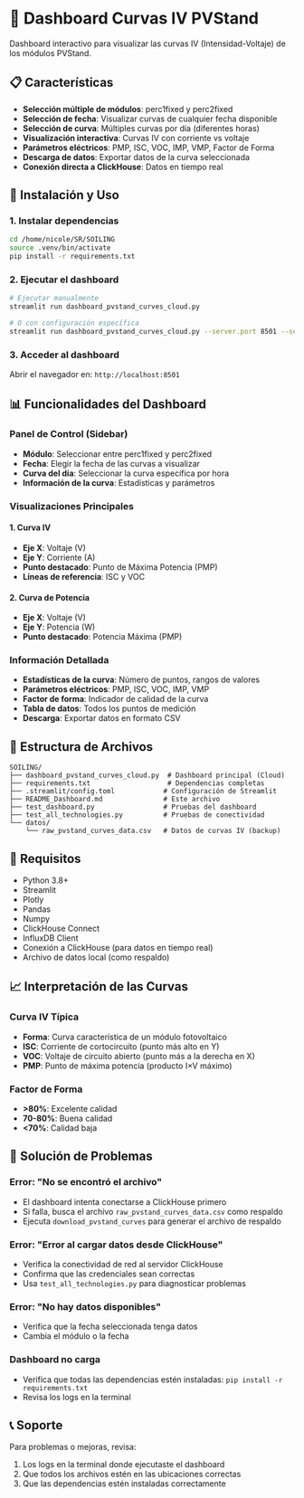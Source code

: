 # 🔋 Dashboard Curvas IV PVStand

Dashboard interactivo para visualizar las curvas IV (Intensidad-Voltaje) de los módulos PVStand.

## 📋 Características

- **Selección múltiple de módulos**: perc1fixed y perc2fixed
- **Selección de fecha**: Visualizar curvas de cualquier fecha disponible
- **Selección de curva**: Múltiples curvas por día (diferentes horas)
- **Visualización interactiva**: Curvas IV con corriente vs voltaje
- **Parámetros eléctricos**: PMP, ISC, VOC, IMP, VMP, Factor de Forma
- **Descarga de datos**: Exportar datos de la curva seleccionada
- **Conexión directa a ClickHouse**: Datos en tiempo real

## 🚀 Instalación y Uso

### 1. Instalar dependencias
```bash
cd /home/nicole/SR/SOILING
source .venv/bin/activate
pip install -r requirements.txt
```

### 2. Ejecutar el dashboard
```bash
# Ejecutar manualmente
streamlit run dashboard_pvstand_curves_cloud.py

# O con configuración específica
streamlit run dashboard_pvstand_curves_cloud.py --server.port 8501 --server.address 0.0.0.0
```

### 3. Acceder al dashboard
Abrir el navegador en: `http://localhost:8501`

## 📊 Funcionalidades del Dashboard

### Panel de Control (Sidebar)
- **Módulo**: Seleccionar entre perc1fixed y perc2fixed
- **Fecha**: Elegir la fecha de las curvas a visualizar
- **Curva del día**: Seleccionar la curva específica por hora
- **Información de la curva**: Estadísticas y parámetros

### Visualizaciones Principales

#### 1. Curva IV
- **Eje X**: Voltaje (V)
- **Eje Y**: Corriente (A)
- **Punto destacado**: Punto de Máxima Potencia (PMP)
- **Líneas de referencia**: ISC y VOC

#### 2. Curva de Potencia
- **Eje X**: Voltaje (V)
- **Eje Y**: Potencia (W)
- **Punto destacado**: Potencia Máxima (PMP)

### Información Detallada
- **Estadísticas de la curva**: Número de puntos, rangos de valores
- **Parámetros eléctricos**: PMP, ISC, VOC, IMP, VMP
- **Factor de forma**: Indicador de calidad de la curva
- **Tabla de datos**: Todos los puntos de medición
- **Descarga**: Exportar datos en formato CSV

## 📁 Estructura de Archivos

```
SOILING/
├── dashboard_pvstand_curves_cloud.py  # Dashboard principal (Cloud)
├── requirements.txt                   # Dependencias completas
├── .streamlit/config.toml            # Configuración de Streamlit
├── README_Dashboard.md               # Este archivo
├── test_dashboard.py                 # Pruebas del dashboard
├── test_all_technologies.py          # Pruebas de conectividad
└── datos/
    └── raw_pvstand_curves_data.csv   # Datos de curvas IV (backup)
```

## 🔧 Requisitos

- Python 3.8+
- Streamlit
- Plotly
- Pandas
- Numpy
- ClickHouse Connect
- InfluxDB Client
- Conexión a ClickHouse (para datos en tiempo real)
- Archivo de datos local (como respaldo)

## 📈 Interpretación de las Curvas

### Curva IV Típica
- **Forma**: Curva característica de un módulo fotovoltaico
- **ISC**: Corriente de cortocircuito (punto más alto en Y)
- **VOC**: Voltaje de circuito abierto (punto más a la derecha en X)
- **PMP**: Punto de máxima potencia (producto I×V máximo)

### Factor de Forma
- **>80%**: Excelente calidad
- **70-80%**: Buena calidad
- **<70%**: Calidad baja

## 🐛 Solución de Problemas

### Error: "No se encontró el archivo"
- El dashboard intenta conectarse a ClickHouse primero
- Si falla, busca el archivo `raw_pvstand_curves_data.csv` como respaldo
- Ejecuta `download_pvstand_curves` para generar el archivo de respaldo

### Error: "Error al cargar datos desde ClickHouse"
- Verifica la conectividad de red al servidor ClickHouse
- Confirma que las credenciales sean correctas
- Usa `test_all_technologies.py` para diagnosticar problemas

### Error: "No hay datos disponibles"
- Verifica que la fecha seleccionada tenga datos
- Cambia el módulo o la fecha

### Dashboard no carga
- Verifica que todas las dependencias estén instaladas: `pip install -r requirements.txt`
- Revisa los logs en la terminal

## 📞 Soporte

Para problemas o mejoras, revisa:
1. Los logs en la terminal donde ejecutaste el dashboard
2. Que todos los archivos estén en las ubicaciones correctas
3. Que las dependencias estén instaladas correctamente 